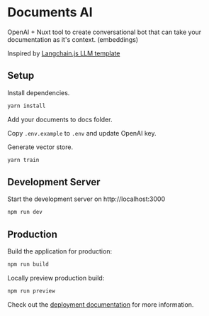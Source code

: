 # Documents AI
OpenAI + Nuxt tool to create conversational bot that can take your documentation as it's context. (embeddings)

Inspired by [Langchain.js LLM template](https://github.com/Conner1115/LangChain.js-LLM-Template)

## Setup

Install dependencies.
```bash
yarn install
```
Add your documents to docs folder.

Copy `.env.example` to `.env` and update OpenAI key.

Generate vector store.
```bash
yarn train
```

## Development Server

Start the development server on http://localhost:3000

```bash
npm run dev
```

## Production

Build the application for production:

```bash
npm run build
```

Locally preview production build:

```bash
npm run preview
```

Check out the [deployment documentation](https://nuxt.com/docs/getting-started/deployment) for more information.
